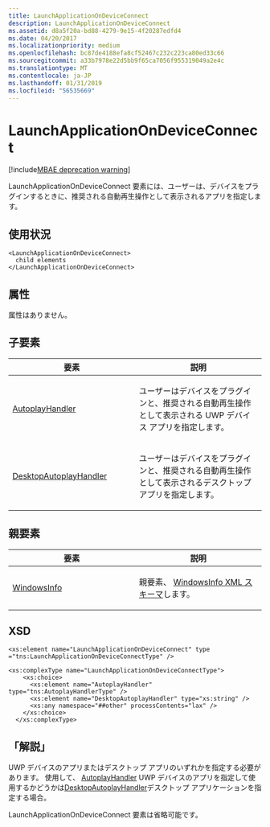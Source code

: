 ```yaml
---
title: LaunchApplicationOnDeviceConnect
description: LaunchApplicationOnDeviceConnect
ms.assetid: d8a5f20a-bd88-4279-9e15-4f20287edfd4
ms.date: 04/20/2017
ms.localizationpriority: medium
ms.openlocfilehash: bc87de4188efa8cf52467c232c223ca80ed33c66
ms.sourcegitcommit: a33b7978e22d5bb9f65ca7056f955319049a2e4c
ms.translationtype: MT
ms.contentlocale: ja-JP
ms.lasthandoff: 01/31/2019
ms.locfileid: "56535669"
---
```

# <a name="launchapplicationondeviceconnect"></a>LaunchApplicationOnDeviceConnect

[!include[MBAE deprecation warning](mbae-deprecation-warning.md)]

LaunchApplicationOnDeviceConnect 要素には、ユーザーは、デバイスをプラグインするときに、推奨される自動再生操作として表示されるアプリを指定します。

## <a name="span-idusagespanspan-idusagespanspan-idusagespanusage"></a><span id="Usage"></span><span id="usage"></span><span id="USAGE"></span>使用状況


``` syntax
<LaunchApplicationOnDeviceConnect>
  child elements
</LaunchApplicationOnDeviceConnect>
```

## <a name="span-idattributesspanspan-idattributesspanspan-idattributesspanattributes"></a><span id="Attributes"></span><span id="attributes"></span><span id="ATTRIBUTES"></span>属性


属性はありません。

## <a name="span-idchildelementsspanspan-idchildelementsspanspan-idchildelementsspanchild-elements"></a><span id="Child_elements"></span><span id="child_elements"></span><span id="CHILD_ELEMENTS"></span>子要素


<table>
<colgroup>
<col width="50%" />
<col width="50%" />
</colgroup>
<thead>
<tr class="header">
<th>要素</th>
<th>説明</th>
</tr>
</thead>
<tbody>
<tr class="odd">
<td><p><a href="autoplayhandler.md" data-raw-source="[AutoplayHandler](autoplayhandler.md)">AutoplayHandler</a></p></td>
<td><p>ユーザーはデバイスをプラグインと、推奨される自動再生操作として表示される UWP デバイス アプリを指定します。</p></td>
</tr>
<tr class="even">
<td><p><a href="desktopautoplayhandler.md" data-raw-source="[DesktopAutoplayHandler](desktopautoplayhandler.md)">DesktopAutoplayHandler</a></p></td>
<td><p>ユーザーはデバイスをプラグインと、推奨される自動再生操作として表示されるデスクトップ アプリを指定します。</p></td>
</tr>
</tbody>
</table>

 

## <a name="span-idparentelementsspanspan-idparentelementsspanspan-idparentelementsspanparent-elements"></a><span id="Parent_elements"></span><span id="parent_elements"></span><span id="PARENT_ELEMENTS"></span>親要素


<table>
<colgroup>
<col width="50%" />
<col width="50%" />
</colgroup>
<thead>
<tr class="header">
<th>要素</th>
<th>説明</th>
</tr>
</thead>
<tbody>
<tr class="odd">
<td><p><a href="windowsinfo.md" data-raw-source="[WindowsInfo](windowsinfo.md)">WindowsInfo</a></p></td>
<td><p>親要素、 <a href="windowsinfo-xml-schema.md" data-raw-source="[WindowsInfo XML schema](windowsinfo-xml-schema.md)">WindowsInfo XML スキーマ</a>します。</p></td>
</tr>
</tbody>
</table>

 

## <a name="span-idxsdspanspan-idxsdspanxsd"></a><span id="XSD"></span><span id="xsd"></span>XSD


``` syntax
<xs:element name="LaunchApplicationOnDeviceConnect" type ="tns:LaunchApplicationOnDeviceConnectType" />

<xs:complexType name="LaunchApplicationOnDeviceConnectType">
    <xs:choice>
      <xs:element name="AutoplayHandler" type="tns:AutoplayHandlerType" />
      <xs:element name="DesktopAutoplayHandler" type="xs:string" />
      <xs:any namespace="##other" processContents="lax" />
    </xs:choice>
  </xs:complexType>
```

## <a name="span-idremarksspanspan-idremarksspanspan-idremarksspanremarks"></a><span id="Remarks"></span><span id="remarks"></span><span id="REMARKS"></span>「解説」


UWP デバイスのアプリまたはデスクトップ アプリのいずれかを指定する必要があります。 使用して、 [AutoplayHandler](autoplayhandler.md) UWP デバイスのアプリを指定して使用するかどうかは[DesktopAutoplayHandler](desktopautoplayhandler.md)デスクトップ アプリケーションを指定する場合。

LaunchApplicationOnDeviceConnect 要素は省略可能です。

 

 





